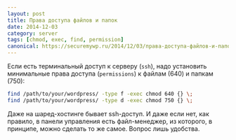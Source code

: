 ```yaml
---
layout: post
title: Права доступа файлов и папок
date: 2014-12-03
category: server
tags: [chmod, exec, find, permission]
canonical: https://securemywp.ru/2014/12/03/права-доступа-файлов-и-папок/
---
```


Если есть терминальный доступ к серверу (`ssh`), надо установить минимальные права доступа (`permissions`) к файлам (640) и папкам (750):

```bash
find /path/to/your/wordpress/ -type f -exec chmod 640 {} \;
find /path/to/your/wordpress/ -type d -exec chmod 750 {} \;
```

Даже на шаред-хостинге бывает ssh-доступ. И даже если нет, как правило, в панели управления есть файл-менеджер, из которого, в принципе, можно сделать то же самое. Вопрос лишь удобства.
